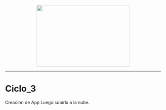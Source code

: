 <div id="io" align="center">
<img src="https://hostingchecker.com/wp-content/uploads/2018/09/server.gif" width="300" height="200">
</div>

---
# Ciclo_3
Creación de App Luego subirla a la nube.
